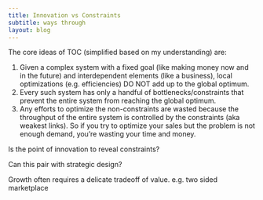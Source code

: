 ```yaml
---
title: Innovation vs Constraints
subtitle: ways through
layout: blog
---
```


The core ideas of TOC (simplified based on my understanding) are:

1. Given a complex system with a fixed goal (like making money now and in the future) and interdependent elements (like a business), local optimizations (e.g. efficiencies) DO NOT add up to the global optimum.
2. Every such system has only a handful of bottlenecks/constraints that prevent the entire system from reaching the global optimum.
3. Any efforts to optimize the non-constraints are wasted because the throughput of the entire system is controlled by the constraints (aka weakest links). So if you try to optimize your sales but the problem is not enough demand, you’re wasting your time and money.

Is the point of innovation to reveal constraints? 

Can this pair with strategic design?


Growth often requires a delicate tradeoff of value. e.g. two sided marketplace